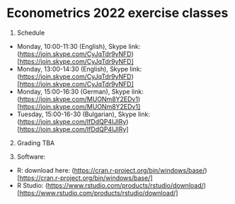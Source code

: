 # Econometrics 2022 exercise classes

1. Schedule

- Monday, 10:00-11:30 (English), Skype link: (https://join.skype.com/CyJqTdr9yNFD)[https://join.skype.com/CyJqTdr9yNFD]
- Monday, 13:00-14:30 (English), Skype link: (https://join.skype.com/CyJqTdr9yNFD)[https://join.skype.com/CyJqTdr9yNFD]
- Monday, 15:00-16:30 (German), Skype link: (https://join.skype.com/MUONm8Y2EDv1)[https://join.skype.com/MUONm8Y2EDv1]
- Tuesday, 15:00-16-30 (Bulgarian), Skype link: (https://join.skype.com/IfDdQP4IJIRy)[https://join.skype.com/IfDdQP4IJIRy]

2. Grading
  TBA
  
3. Software: 

- R: download here: (https://cran.r-project.org/bin/windows/base/)[https://cran.r-project.org/bin/windows/base/]
- R Studio: (https://www.rstudio.com/products/rstudio/download/)[https://www.rstudio.com/products/rstudio/download/]

